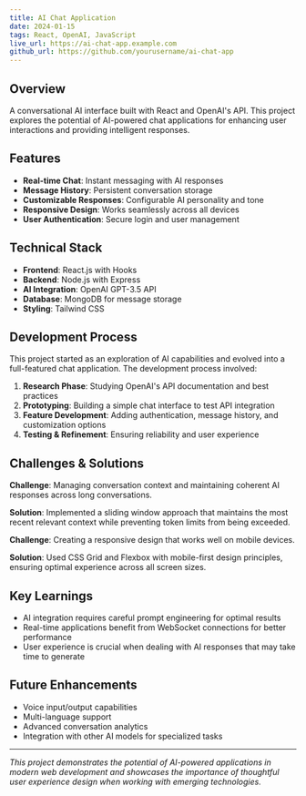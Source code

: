 ```yaml
---
title: AI Chat Application
date: 2024-01-15
tags: React, OpenAI, JavaScript
live_url: https://ai-chat-app.example.com
github_url: https://github.com/yourusername/ai-chat-app
---
```


## Overview

A conversational AI interface built with React and OpenAI's API. This project explores the potential of AI-powered chat applications for enhancing user interactions and providing intelligent responses.

## Features

- **Real-time Chat**: Instant messaging with AI responses
- **Message History**: Persistent conversation storage
- **Customizable Responses**: Configurable AI personality and tone
- **Responsive Design**: Works seamlessly across all devices
- **User Authentication**: Secure login and user management

## Technical Stack

- **Frontend**: React.js with Hooks
- **Backend**: Node.js with Express
- **AI Integration**: OpenAI GPT-3.5 API
- **Database**: MongoDB for message storage
- **Styling**: Tailwind CSS

## Development Process

This project started as an exploration of AI capabilities and evolved into a full-featured chat application. The development process involved:

1. **Research Phase**: Studying OpenAI's API documentation and best practices
2. **Prototyping**: Building a simple chat interface to test API integration
3. **Feature Development**: Adding authentication, message history, and customization options
4. **Testing & Refinement**: Ensuring reliability and user experience

## Challenges & Solutions

**Challenge**: Managing conversation context and maintaining coherent AI responses across long conversations.

**Solution**: Implemented a sliding window approach that maintains the most recent relevant context while preventing token limits from being exceeded.

**Challenge**: Creating a responsive design that works well on mobile devices.

**Solution**: Used CSS Grid and Flexbox with mobile-first design principles, ensuring optimal experience across all screen sizes.

## Key Learnings

- AI integration requires careful prompt engineering for optimal results
- Real-time applications benefit from WebSocket connections for better performance
- User experience is crucial when dealing with AI responses that may take time to generate

## Future Enhancements

- Voice input/output capabilities
- Multi-language support
- Advanced conversation analytics
- Integration with other AI models for specialized tasks

---

*This project demonstrates the potential of AI-powered applications in modern web development and showcases the importance of thoughtful user experience design when working with emerging technologies.* 